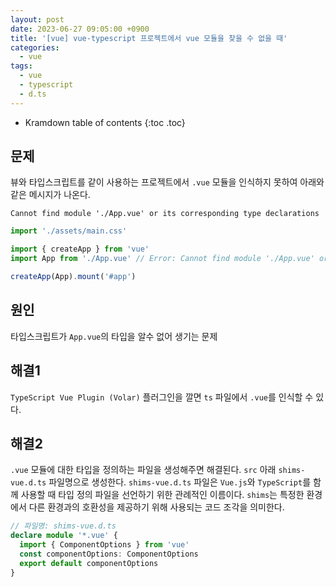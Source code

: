 ```yaml
---
layout: post
date: 2023-06-27 09:05:00 +0900
title: '[vue] vue-typescript 프로젝트에서 vue 모듈을 찾을 수 없을 때'
categories:
  - vue
tags:
  - vue
  - typescript
  - d.ts
---
```


* Kramdown table of contents
{:toc .toc}


## 문제

뷰와 타입스크립트를 같이 사용하는 프로젝트에서 `.vue` 모듈을 인식하지 못하여 아래와 같은 메시지가 나온다.   

`Cannot find module './App.vue' or its corresponding type declarations`

```ts
import './assets/main.css'

import { createApp } from 'vue'
import App from './App.vue' // Error: Cannot find module './App.vue' or its corresponding type declarations

createApp(App).mount('#app')

```

## 원인

타입스크립트가 `App.vue`의 타입을 알수 없어 생기는 문제


## 해결1

`TypeScript Vue Plugin (Volar)` 플러그인을 깔면 `ts` 파일에서 `.vue`를 인식할 수 있다. 


## 해결2

`.vue` 모듈에 대한 타입을 정의하는 파일을 생성해주면 해결된다. `src` 아래 `shims-vue.d.ts` 파일명으로 생성한다. 
`shims-vue.d.ts` 파일은 `Vue.js`와 `TypeScript`를 함께 사용할 때 타입 정의 파일을 선언하기 위한 관례적인 이름이다. 
`shims`는 특정한 환경에서 다른 환경과의 호환성을 제공하기 위해 사용되는 코드 조각을 의미한다. 

```ts
// 파일명: shims-vue.d.ts
declare module '*.vue' {
  import { ComponentOptions } from 'vue'
  const componentOptions: ComponentOptions
  export default componentOptions
}
```
